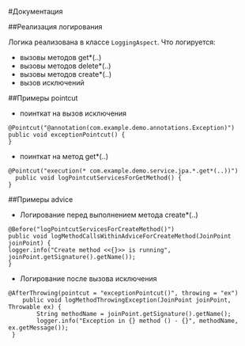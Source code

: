 #Документация

##Реализация логирования

Логика реализована в классе `LoggingAspect`.
Что логируется:
- вызовы методов get*(..)
- вызовы методов delete*(..)
- вызовы методов create*(..)
- вызов исключений

##Примеры pointcut
- поинткат на вызов исключения
```
@Pointcut("@annotation(com.example.demo.annotations.Exception)")
public void exceptionPointcut() {
}
```
- поинткат на метод get*(..)
```
@Pointcut("execution(* com.example.demo.service.jpa.*.get*(..))")
  public void logPointcutServicesForGetMethod() {
}
```
##Примеры advice

- Логирование перед выполнением метода create*(..)
```
@Before("logPointcutServicesForCreateMethod()")
public void logMethodCallsWithinAdviceForCreateMethod(JoinPoint joinPoint) {
logger.info("Create method <<{}>> is running", joinPoint.getSignature().getName());
}
```
- Логирование после вызова исключения
```
@AfterThrowing(pointcut = "exceptionPointcut()", throwing = "ex")
    public void logMethodThrowingException(JoinPoint joinPoint, Throwable ex) {
        String methodName = joinPoint.getSignature().getName();
        logger.info("Exception in {} method () - {}", methodName, ex.getMessage());
 }
```
